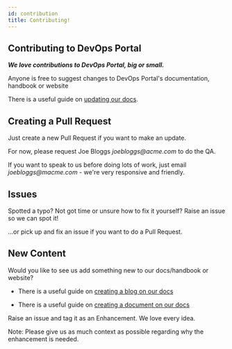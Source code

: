 ```yaml
---
id: contribution
title: Contributing!
---
```

## Contributing to DevOps Portal

***We love contributions to DevOps Portal, big or small.***

Anyone is free to suggest changes to DevOps Portal's documentation, handbook or website

There is a useful guide on [updating our docs](styleguide.md).

## Creating a Pull Request

Just create a new Pull Request if you want to make an update.

For now, please request Joe Bloggs _joebloggs@acme.com_ to do the QA.

If you want to speak to us before doing lots of work, just email _joebloggs@macme.com_ - we're very responsive and friendly.

## Issues

Spotted a typo? Not got time or unsure how to fix it yourself? Raise an issue so we can spot it!

…or pick up and fix an issue if you want to do a Pull Request.

## New Content

Would you like to see us add something new to our docs/handbook or website?

* There is a useful guide on [creating a blog on our docs](create-a-blog-post.md)

* There is a useful guide on [creating a document on our docs](create-a-document.md)

Raise an issue and tag it as an Enhancement. We love every idea.

Note: Please give us as much context as possible regarding why the enhancement is needed.
